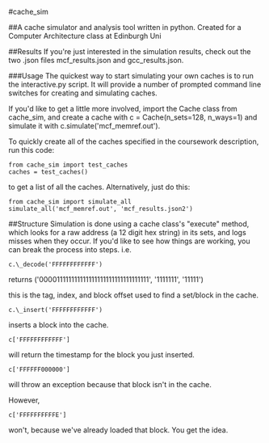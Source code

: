 #cache\_sim

##A cache simulator and analysis tool written in python. Created for a Computer Architecture class at Edinburgh Uni

##Results
If you're just interested in the simulation results, check out the two .json files mcf\_results.json and gcc\_results.json.

###Usage
The quickest way to start simulating your own caches is to run the interactive.py script. It will provide a number of prompted command line switches for creating and simulating caches.

If you'd like to get a little more involved, import the Cache class from cache\_sim, and create a cache with c = Cache(n\_sets=128, n\_ways=1) and simulate it with c.simulate('mcf\_memref.out').

To quickly create all of the caches specified in the coursework description, run this code:

    from cache_sim import test_caches
    caches = test_caches()

to get a list of all the caches. Alternatively, just do this:

    from cache_sim import simulate_all
    simulate_all('mcf_memref.out', 'mcf_results.json2')

##Structure
Simulation is done using a cache class's "execute" method, which looks for a raw address (a 12 digit hex string) in its sets, and logs misses when they occur. If you'd like to see how things are working, you can break the process into steps. i.e.

    c.\_decode('FFFFFFFFFFFF')

returns ('000011111111111111111111111111111111', '1111111', '11111')

this is the tag, index, and block offset used to find a set/block in the cache.

    c.\_insert('FFFFFFFFFFFF')

inserts a block into the cache.

    c['FFFFFFFFFFFF'] 

will return the timestamp for the block you just inserted.

    c['FFFFFF000000']

will throw an exception because that block isn't in the cache.

However,

    c['FFFFFFFFFFE']

won't, because we've already loaded that block.
You get the idea.
